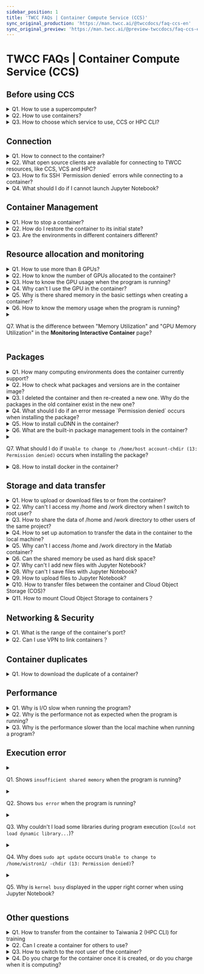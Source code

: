 ```yaml
---
sidebar_position: 1
title: 'TWCC FAQs | Container Compute Service (CCS)'
sync_original_production: 'https://man.twcc.ai/@twccdocs/faq-ccs-en' 
sync_original_preview: 'https://man.twcc.ai/@preview-twccdocs/faq-ccs-en'
---
```


# TWCC FAQs | Container Compute Service (CCS)


## Before using CCS

<details>

<summary> Q1. How to use a supercomputer?</summary>

TWCC has substantial HPC resources, and you can make use of through the following services:

1. Interactive Container: you can rapidly establish and deploy containers, refer to [<ins>this document</ins>](https://www.twcc.ai/doc?page=container) for more information.
2. High-performance Computing: you can use supercomputing resources through a command-line interface to perform high-performance parallel computing. For more information about connecting to HPC login nodes, refer to [<ins>this document</ins>](https://www.twcc.ai/doc?page=hpc_cli).

</details>

<details>

<summary> Q2. How to use containers? </summary>

You can use containers to train AI models and generate inference engines. The steps are as follows:

**Step 1.** Upload your model training code and data to HFS under `/home/account` or `/work/account` directory. For more details, refer to [<ins>Hyper File System</ins>](https://www.twcc.ai/doc?page=hfs).<br/>
**Step 2.** Create a container, connect to it ,and run the model training. For more information, refer to [<ins>Interactive Container</ins>](https://www.twcc.ai/doc?page=container).<br/>
**Step 3.** You can download required data after the training is completed. For more details, refer to [<ins>Hyper File System</ins>](https://www.twcc.ai/doc?page=hfs).<br/>
**Step 4.** You can generate an inference engine on a [<ins>CCS container</ins>](https://www.twcc.ai/doc?page=howto_ctn2) or on an [<ins>VCS Instance</ins>](https://www.twcc.ai/doc?page=vm).

</details>

<details>

<summary> Q3. How to choose which service to use, CCS or HPC CLI?</summary>

Both services can run on GPU containerized environments:
- If your computing process requires less than 8 GPUs, we recommend you choose CCS.
- If you want to deploy a multi-node, distributed high-performance parallel computing environment with more than 8 GPUs, we recommend you choose Taiwania 2 (HPC CLI).

</details>

<div style={{height:10+'px'}}></div>


## Connection

<details>

<summary> Q1. How to connect to the container?</summary>

To connect to your container using SSH or Jupyter Notebook, refer to [<ins>Connect container</ins>](https://man.twcc.ai/@twccdocs/doc-ccs-main-zh/%2F%40twccdocs%2Fguide-ccs-connect-zh) for more information.

</details>

<details>

<summary> Q2. What open source clients are available for connecting to TWCC resources, like CCS, VCS and HPC?</summary>

Third-party open source software such as MobaXterm, PuTTY and VSCode,etc.

</details>

<details>

<summary> Q3. How to fix SSH `Permission denied` errors while connecting to a container?</summary>

You might be entering the wrong password. Please re-enter or reset supercomputer password in Member Center, refer to [<ins>this document</ins>](https://man.twcc.ai/@twccdocs/doc-service-main-zh/https%3A%2F%2Fman.twcc.ai%2F%40twccdocs%2Fguide-service-hostname-pwd-otp-zh) for more information.

</details>

<details>

<summary> Q4. What should I do if I cannot launch Jupyter Notebook?</summary>

Please refer to the following 2 methods:

1. Perform the following operations to restore the container to its initial state:
   - **Step 1.** Clear or move the packages in the `/home/supercomputer account/.local/` directory. Refer to [<ins>suggested troubleshooting methods for abnormal program execution</ins>](https://man.twcc.ai/@twccdocs/doc-ccs-main-zh/https%3A%2F%2Fman.twcc.ai%2F%40twccdocs%2Fccs-intactv-howto-zh#%E7%A8%8B%E5%BC%8F%E5%9F%B7%E8%A1%8C%E7%95%B0%E5%B8%B8%E7%9A%84%E5%BB%BA%E8%AD%B0%E6%8E%92%E9%99%A4%E6%96%B9%E5%BC%8F) for more information.<br/>
   - **Step 2.** Enter the `/home/supercomputer account/.cache/` directory and clear the temporary files generated during the computing process.<br/>
   - **Step 3.** If you have installed Anaconda or Miniconda, please also remove or rename it.<br/>
   - **Step 4.** Re-create a new container. When selecting the image type, move the cursor to <i class="fa fa-info-circle" aria-hidden="true"></i>, and go to the NGC website to check image information. Select a suitable image to create a new container and launch the Jupyter Notebook.
2. Please check whether your organization’s firewall settings have blocked the port used by the container. The container port range is 50000 ~ 60000.

</details>

<div style={{height:10+'px'}}></div>


## Container Management

<details>

<summary> Q1. How to stop a container?</summary>

Currently CCS does not support container suspension. You can instead choose any of the following solutions to reduce costs:
1. You can make a duplicate of the container to keep the working environment, delete the container, and create a new container with the duplicate when you need to use the container.
2. Write scripts to automate computing and deletion tasks, refer to [<ins>this document</ins>](https://man.twcc.ai/@twccdocs/doc-ccs-main-zh/https%3A%2F%2Fman.twcc.ai%2F%40twccdocs%2Fhowto-cli-ccs-automate-compute-delete-with-twccli-zh) for more information.

</details>


<details>

<summary> Q2. How do I restore the container to its initial state?</summary>

You can perform the following operations to restore the container to its initial state:

**Step 1.** Clear or move the packages in the `/home/supercomputer account/.local/` directory. Refer to [<ins>suggested troubleshooting methods for abnormal program execution</ins>](https://man.twcc.ai/@twccdocs/doc-ccs-main-zh/https%3A%2F%2Fman.twcc.ai%2F%40twccdocs%2Fccs-intactv-howto-zh#%E7%A8%8B%E5%BC%8F%E5%9F%B7%E8%A1%8C%E7%95%B0%E5%B8%B8%E7%9A%84%E5%BB%BA%E8%AD%B0%E6%8E%92%E9%99%A4%E6%96%B9%E5%BC%8F) for more information.<br/>
**Step 2.** Enter the `/home/supercomputer account/.cache/` directory and clear the temporary files generated during the computing process.<br/>
**Step 3.** If you have installed Anaconda or Miniconda, please also remove or rename it.<br/>
**Step 4.** Re-create a new container. When selecting the image type, move the cursor to <i class="fa fa-info-circle" aria-hidden="true"></i>, and go to the NGC website to check image information. Select a suitable image to create a new container and launch the Jupyter Notebook.

</details>


<details>

<summary> Q3. Are the environments in different containers different?</summary>

All containers you create are mounted with the same storage space, [<ins>Hyoer File System (HFS) </ins>](https://www.twcc.ai/doc?page=hfs).
The life cycle of the HFS storage space follows the user's supercomputer account. Therefore, all containers created by one user are mounted with the same HFS storage space.

</details>

<div style={{height:10+'px'}}></div>


## Resource allocation and monitoring

<details>

<summary> Q1. How to use more than 8 GPUs?</summary>

Please use Taiwania 2 (HPC CLI) instead. For the usage, refer to the Horovod and Singularity manuals on the Internet or refer to the tutorial: [<ins>HowTo: High-performance Computing across nodes in containers-AI Benchmark</ins>](https://man.twcc.ai/@twccdocs/doc-twnia2-main-zh/https%3A%2F%2Fman.twcc.ai%2F%40twccdocs%2Fhowto-twnia2-run-parallel-job-container-zh) for more information.

</details>


<details>

<summary> Q2. How to know the number of GPUs allocated to the container?</summary>

You can query the numbers of GPU with the following 2 methods:
1. Execute the following commands at the terminal:`$ nvidia-smi` 
2. On the TWCC portal, go to the **Interactive Container Management** page and then the **Interactive Container Details page**. Then you can check the number of GPUs in the **Basic Configuration** field.


![](https://cos.twcc.ai/SYS-MANUAL/uploads/upload_82996a6bb06bbdaf57fba5254999b60d.png)

</details>

<details>

<summary> Q3. How to know the GPU usage when the program is running? </summary>

Please refer to the following steps:
**Step 1.** Execute the following commands at the terminal: `$ nvidia-smi`  <br/>
**Step 2.** Check the column of `GPU-Util`. If it is not 0%, it means in use, and 0% means not in use (as shown in the figure below).

![](https://cos.twcc.ai/SYS-MANUAL/uploads/upload_dbfac86546357537571cb99c4cceb37d.png)


</details>

<details>

<summary> Q4. Why can't I use the GPU in the container?</summary>

The following problems may cause the container's GPU to be unavailable:

1. The number of GPUs used by your program does not match the number created. Please make sure that the number of GPUs in the two places match.
2. The package compatibility issue. Please fix it with the following steps:
   - **Step 1.** Clear or move the packages in the `/home/supercomputer account/.local/` directory. Refer to [<ins>suggested troubleshooting methods for abnormal program execution</ins>](https://man.twcc.ai/@twccdocs/doc-ccs-main-zh/https%3A%2F%2Fman.twcc.ai%2F%40twccdocs%2Fccs-intactv-howto-zh#%E7%A8%8B%E5%BC%8F%E5%9F%B7%E8%A1%8C%E7%95%B0%E5%B8%B8%E7%9A%84%E5%BB%BA%E8%AD%B0%E6%8E%92%E9%99%A4%E6%96%B9%E5%BC%8F) for more information.<br/>
   - **Step 2.** Enter the `/home/supercomputer account/.cache/` directory and clear the temporary files generated during the computing process.<br/>
   - **Step 3.** If you have installed Anaconda or Miniconda, please also remove or rename it.<br/>
   - **Step 4.** Re-create a new container. When selecting the image type, move the cursor to <i class="fa fa-info-circle" aria-hidden="true"></i>, and go to the NGC website to check image information. Select a suitable image to create a new container and launch the Jupyter Notebook.

</details>

<details>

<summary> Q5. Why is there shared memory in the basic settings when creating a container? </summary>

Shared memory is the memory space used when using certain frameworks. For example, PyTorch, refer to [<ins>PyTorch document</ins>](https://pytorch.org/docs/stable/multiprocessing.html) for more information.

</details>

<details>

<summary> Q6. How to know the memory usage when the program is running?</summary>

You can check the memory usage on the portal or in the container:
1. On the **Monitoring Interactive Container** page of the portal, you can view the memory usage graph, refer to [<ins>Monitoring Interactive Container</ins>](https://man.twcc.ai/@twccdocs/doc-ccs-main-zh/%2F%40twccdocs%2Fguide-ccs-monitor-zh) document for more information.
2. Execute the command `top` or `free` in the container to check the memory usage.

</details>

<details>

<summary> 

Q7. What is the difference between "Memory Utilization" and "GPU Memory Utilization" in the **Monitoring Interactive Container** page?

</summary>

- **Memory Utilization**: The memory usage of the container allocated to you by the system, and its capacity is the specification you selected in the basic settings when you created the container.
- **GPU Memory Utilization**：The deployed container's GPU shows the memory usage on the core. The GPU of TWCC is NVIDIA V100. Refer to [<ins>NVIDIA Official website description</ins>](https://www.nvidia.com/content/dam/en-zz/zh_tw/Solutions/design-visualization/grid-vpc-vapps/volta-v100-datasheet-update-a4-636418-r4-tw.pdf) for more detailed information regarding GPU memory capacity.

</details>

<div style={{height:10+'px'}}></div>


## Packages

<details>

<summary> Q1. How many computing environments does the container currently support? </summary>

In TWCC's container service, 18 environments are provided for users to choose from, including:

* TensorFlow
* PyTorch
* CUDA
* MATLAB (BYOL)
* Caffe
* CNTK
* MXNet
* Caffe2
* TensorRT
* Triton Inference Server
* Theano
* Torch
* DIGITS
* NeMo
* RAPIDS
* Clara Train SDK
* Merlin Training
* Merlin Inference

</details>

<details>

<summary> Q2. How to check what packages and versions are in the container image?</summary>

You can use either of the two methods to refer to the packages and versions in the container image:
1. In the upper right corner on [<ins>NGC Website</ins>](https://docs.nvidia.com/deeplearning/frameworks/index.html), enter **TensorFlow release notes**, **PyTorch release notes**, etc., to search a framework's release note. Then, on the release notes page, select an image version to learn more about the packages in the image.
2. When you are creating a Interactive Container and choosing image file type, please move the mouse to <i class="fa fa-info-circle" aria-hidden="true"></i>, the prompt will display the NGC URL, and you may find related information in it.

</details>

<details>

<summary> Q3. I deleted the container and then re-created a new one. Why do the packages in the old container exist in the new one?</summary>

To provide computing convenience, TWCC mounts the Hyper File System (/home and /work directory, bound with your personal account) to all the containers you create by default, so that your data or packages can be used across containers. Therefore, deleting the container will not affect the packages and data installed in /home and /work directory.

</details>

<details>

<summary> Q4. What should I do if an error message `Permission denied` occurs when installing the package?</summary>

Take the following figure as an example. If the file pointed by `Permission denied` is not located under /home or /work directory, please refer to the Q3 in [<ins>Other questions</ins>](#Other-questions) and re-install the package after switching to the container root user.

![](https://i.imgur.com/oKeqxdV.png)

</details>

<details>

<summary> Q5. How to install cuDNN in the container?</summary>

CuDNN has been installed in the container environment. The detailed version information can be checked with the following three methods:
1. In the upper right corner on [<ins>NGC Website</ins>](https://docs.nvidia.com/deeplearning/frameworks/index.html), enter **TensorFlow release notes**, **PyTorch release notes**, etc., to search a framework's release note. Then, on the release notes page, select an image version to learn more about the packages in the image.
2. When you are creating a Interactive Container and choosing image file type, please move the mouse to <i class="fa fa-info-circle" aria-hidden="true"></i>, the prompt will display the NGC URL, and you may find related information in it.
3. Execute the `set | grep CUDNN` command after connecting to the container.

</details>

<details>

<summary> Q6. What are the built-in package management tools in the container? </summary>

You can use the built-in tools to manage your packages: `apt`, `apt-get`, and `pip`.

</details>

<details>

<summary> 

Q7. What should I do if `Unable to change to /home/host account-chdir (13: Permission denied)` occurs when installing the package?

</summary>

To ensure data security, the root user of the container cannot access your /home and /work directories. Please install with your supercomputer account and do not switch to the root user.

</details>

<details> 

<summary> Q8. How to install docker in the container?</summary>

TWCC containers do not provide OS-level permissions and therefore cannot be installed and used with docker services.

</details>

<div style={{height:10+'px'}}></div>



## Storage and data transfer

<details>

<summary> Q1. How to upload or download files to or from the container?</summary>

For uploading files to /home or /work of the container, or downloading files to your local machine, refer to [<ins>this document</ins>](https://www.twcc.ai/doc?page=hfs#%E4%BD%BF%E7%94%A8-SFTP--Filezilla-%E5%82%B3%E8%BC%B8%E6%AA%94%E6%A1%88) for more information.

</details>

<details>

<summary> Q2. Why can't I access my /home and /work directory when I switch to root user? </summary>

To ensure data security, the container's root user cannot access your directories, and only the user's account has permission to access them.

</details>

<details>

<summary> Q3. How to share the data of /home and /work directory to other users of the same project?</summary>

You can share container's data to other users using TWCC Cloud Object Storage (COS) with TWCC CLI. Refer to [<ins>this document</ins>](https://man.twcc.ai/@twccdocs/doc-cos-main-en/%2F%40twccdocs%2Fcos-overview-en) for more information.

</details>

<details>

<summary> Q4. How to set up automation to transfer the data in the container to the local machine?</summary>

You can use container's public ports to transfer data between your local machine. The available ports for the container are: 22, 80, and 443.


</details>

<details>

<summary> Q5. Why can't I access /home and /work directory in the Matlab container?</summary>

Since the current Matlab image has not been integrated with the Hyper File System (HFS), please execute the following commands in the terminal to access /home and /work directory: 

```
sudo su -
su [supercomputer account]
/opt/matlab/R2019b/bin/matlab
```

</details>

<details>

<summary> Q6. Can the shared memory be used as hard disk space?</summary>

If you select a container type with shared memory to create your container, you can use `/dev/shm` the shared memory space, as a hard disk to store your data.

<i class="fa fa-exclamation-triangle fa-20" aria-hidden="true"></i> <b>Important:</b>

* Since storing data in the shared memory will occupy the space, please consider the storage space required by your program before storing.
* The data stored here will disappear when the container is deleted. Move the data that need to be saved to `/home/supercomputer account` or `/work/supercomputer account` directories before deleting the container.

</details>

<details>

<summary> Q7. Why can't I add new files with Jupyter Notebook?</summary>

You cannot add new files because the Hyper File System's storage space is almost full. Please refer to [<ins>Hyper File System FAQ Q6</ins>](https://man.twcc.ai/@twccdocs/faq-en/https%3A%2F%2Fman.twcc.ai%2F%40twccdocs%2Ffaq-hfs-en) to check and free up your storage space, or purchase more storage space.
For more information about the storage pricing and purchasing, refer to the two paragraphs of "Check used capacity" and "Storage space management policy" at [<ins>Hyper File System</ins>](https://man.twcc.ai/@twccdocs/doc-hfs-main-en/%2F%40twccdocs%2Fhfs-overview-en).

</details>

<details>

<summary> Q8. Why can't I save files with Jupyter Notebook?</summary>

You cannot save files because the Hyper File System's storage space is almost full. Please refer to [<ins>Hyper File System FAQ Q6</ins>](https://man.twcc.ai/@twccdocs/faq-en/https%3A%2F%2Fman.twcc.ai%2F%40twccdocs%2Ffaq-hfs-en) to check and free up your storage space, or purchase more storage space.
For more information about the storage pricing and purchasing, refer to the two paragraphs of "Check used capacity" and "Storage space management policy" at [<ins>Hyper File System</ins>](https://man.twcc.ai/@twccdocs/doc-hfs-main-en/%2F%40twccdocs%2Fhfs-overview-en).


</details>

<details>

<summary> Q9. How to upload files to Jupyter Notebook?</summary>

The storage space you access from Jupyter Notebook is the Hyper File System (HFS). For uploading your file, refer to [<ins>this document</ins>](https://www.twcc.ai/doc?page=hfs#%E4%BD%BF%E7%94%A8-SFTP--Filezilla-%E5%82%B3%E8%BC%B8%E6%AA%94%E6%A1%88) for more information.

</details>

<details>

<summary> Q10. How to transfer files between the container and Cloud Object Storage (COS)?</summary>

1. Please install [<ins> TWCC CLI</ins>](https://man.twcc.ai/@twccdocs/doc-cli-main-zh/https%3A%2F%2Fman.twcc.ai%2F%40twccdocs%2Fguide-cli-install-linux-zh) in your container.
2. For using TWCC CLI to transfer files between the container and Cloud Object Storage (COS), refer to [<ins>this file</ins>](https://man.twcc.ai/@twccdocs/doc-cli-main-zh/https%3A%2F%2Fman.twcc.ai%2F%40twccdocs%2Fguide-cli-cos-zh) for more information.

</details>

<details>

<summary> Q11. How to mount Cloud Object Storage to containers？ </summary>

The storage system used by TWCC containers is Hyper File System (HFS), which currently does not support hooking up Cloud Object Storage (COS) directly to the containers.

If you only need to transfer files with Cloud Object Storage (COS), please refer to Q10.

</details>

<div style={{height:10+'px'}}></div>


## Networking & Security

<details>

<summary> Q1. What is the range of the container's port?</summary>

The port numbers of containers range from 50000 to 60000.

</details>

<details>

<summary> Q2. Can I use VPN to link containers？</summary>

Currently TWCC containers do not support the deployment of VPN services (e.g. OpenVPN). The default open outbound ports for VPN services are different from those supported by TWCC containers, which use Port-Forwarding and outbound ports are randomly assigned and cannot be assigned corresponding port numbers.

</details>

<div style={{height:10+'px'}}></div>


## Container duplicates

<details>

<summary> Q1. How to download the duplicate of a container?</summary>

Currently the system does not support this feature.

</details>

<div style={{height:10+'px'}}></div>



## Performance

<details>

<summary> Q1. Why is I/O slow when running the program?</summary>

It might be a dataset problem or the node where the container is located is busy:
1. If your dataset consists of many small files and occupies a lot of space, we recommend that you gather small files into large files to reduce I/O pressure.
2. Make a duplicate of the container, and then use the duplicate to create a new container. If we have sufficient capacity, the container can be created on a less busy node.

</details>

<details>

<summary> Q2. Why is the performance not as expected when the program is running?</summary>

Follow the steps below to troubleshoot package compatibility issues: <br/>
**Step 1.** Clear or move the packages in the `/home/supercomputer account/.local/` directory. Refer to [<ins>suggested troubleshooting methods for abnormal program execution</ins>](https://man.twcc.ai/@twccdocs/doc-ccs-main-zh/https%3A%2F%2Fman.twcc.ai%2F%40twccdocs%2Fccs-intactv-howto-zh#%E7%A8%8B%E5%BC%8F%E5%9F%B7%E8%A1%8C%E7%95%B0%E5%B8%B8%E7%9A%84%E5%BB%BA%E8%AD%B0%E6%8E%92%E9%99%A4%E6%96%B9%E5%BC%8F) for more information.<br/>
**Step 2.** Enter the `/home/supercomputer account/.cache/` directory and clear the temporary files generated during the computing process.<br/>
**Step 3.** If you have installed Anaconda or Miniconda, please also remove or rename it.<br/>
**Step 4.** Re-create a new container. When selecting the image type, move the cursor to <i class="fa fa-info-circle" aria-hidden="true"></i>, and go to the NGC website to check image information. Select a suitable image to create a new container and launch the Jupyter Notebook.

</details>

<details>

<summary> Q3. Why is the performance slower than the local machine when running a program?</summary>

For ways to improve performance, please refer to the following:

1. Troubleshoot package compatibility issues
   - **Step 1.** Clear or move the packages in the `/home/supercomputer account/.local/` directory. Refer to [<ins>suggested troubleshooting methods for abnormal program execution</ins>](https://man.twcc.ai/@twccdocs/doc-ccs-main-zh/https%3A%2F%2Fman.twcc.ai%2F%40twccdocs%2Fccs-intactv-howto-zh#%E7%A8%8B%E5%BC%8F%E5%9F%B7%E8%A1%8C%E7%95%B0%E5%B8%B8%E7%9A%84%E5%BB%BA%E8%AD%B0%E6%8E%92%E9%99%A4%E6%96%B9%E5%BC%8F) for more information.<br/>
   - **Step 2.** Enter the `/home/supercomputer account/.cache/` directory and clear the temporary files generated during the computing process.<br/>
   - **Step 3.** If you have installed Anaconda or Miniconda, please also remove or rename it.<br/>
   - **Step 4.** Re-create a new container. When selecting the image type, move the cursor to <i class="fa fa-info-circle" aria-hidden="true"></i>, and go to the NGC website to check image information. Select a suitable image to create a new container and launch the Jupyter Notebook.
2. If your dataset consists of many small files and occupies a lot of space, we recommend that you gather small files into large files to reduce I/O pressure.
3. Make a duplicate of the container, and then use the duplicate to create a new container. If there is still room for the overall system load, the container can be arranged on a less busy node.

</details>

<div style={{height:10+'px'}}></div>


## Execution error

<details>

<summary> 

Q1. Shows `insufficient shared memory` when the program is running? 

</summary>

1. If it is a PyTorch container environment, please set the num workers of Dataloader to 0.
2. Or create a new container and choose a specification with shared memory.

</details>

<details>

<summary>

Q2. Shows `bus error` when the program is running? 
 
</summary>

Follow the steps below to troubleshoot package compatibility issues: <br/>
**Step 1.** Clear or move the packages in the `/home/supercomputer account/.local/` directory. Refer to [<ins>suggested troubleshooting methods for abnormal program execution</ins>](https://man.twcc.ai/@twccdocs/doc-ccs-main-zh/https%3A%2F%2Fman.twcc.ai%2F%40twccdocs%2Fccs-intactv-howto-zh#%E7%A8%8B%E5%BC%8F%E5%9F%B7%E8%A1%8C%E7%95%B0%E5%B8%B8%E7%9A%84%E5%BB%BA%E8%AD%B0%E6%8E%92%E9%99%A4%E6%96%B9%E5%BC%8F) for more information.<br/>
**Step 2.** Enter the `/home/supercomputer account/.cache/` directory and clear the temporary files generated during the computing process.<br/>
**Step 3.** If you have installed Anaconda or Miniconda, please also remove or rename it.<br/>
**Step 4.** Re-create a new container. When selecting the image type, move the cursor to <i class="fa fa-info-circle" aria-hidden="true"></i>, and go to the NGC website to check image information. Select a suitable image to create a new container and launch the Jupyter Notebook.

</details>

<details>

<summary>

Q3. Why couldn't I load some libraries during program execution (`Could not load dynamic library...`)?
 
</summary>

This might because the library version called in the program does not match the version in the container. Please execute the following command to get the library version in the environment, and then modify the library version your program calls: `sudo find / -name [library name]`

</details>

<details>

<summary> 

Q4. Why does `sudo apt update` occurs `Unable to change to /home/wistron1/ -chdir (13: Permission denied)`?

</summary>

Please switch to root user and execute `apt update`.

</details>

<details>

<summary> 

Q5. Why is `kernel busy` displayed in the upper right corner when using Jupyter Notebook?

</summary>

Please follow the procedure below to resolve package compatibility issues:<br/>
**Step 1.** Clear or move the packages in the `/home/supercomputer account/.local/` directory. Refer to [<ins>suggested troubleshooting methods for abnormal program execution</ins>](https://man.twcc.ai/@twccdocs/doc-ccs-main-zh/https%3A%2F%2Fman.twcc.ai%2F%40twccdocs%2Fccs-intactv-howto-zh#%E7%A8%8B%E5%BC%8F%E5%9F%B7%E8%A1%8C%E7%95%B0%E5%B8%B8%E7%9A%84%E5%BB%BA%E8%AD%B0%E6%8E%92%E9%99%A4%E6%96%B9%E5%BC%8F) for more information.<br/>
**Step 2.** Enter the `/home/supercomputer account/.cache/` directory and clear the temporary files generated during the computing process.<br/>
**Step 3.** If you have installed Anaconda or Miniconda, please also remove or rename it.<br/>
**Step 4.** Re-create a new container. When selecting the image type, move the cursor to <i class="fa fa-info-circle" aria-hidden="true"></i>, and go to the NGC website to check image information. Select a suitable image to create a new container and launch the Jupyter Notebook.
</details>

<div style={{height:10+'px'}}></div>


## Other questions

<details>

<summary> Q1. How to transfer from the container to Taiwania 2 (HPC CLI) for training</summary>

You can refer to the instructions for use of Conda and Singularity on the Internet, or refer to the following tutorial:
- [HowTo: Create TWNIA2 containers](https://man.twcc.ai/@twccdocs/doc-twnia2-main-en/https%3A%2F%2Fman.twcc.ai%2F%40twccdocs%2Fhowto-twnia2-create-sglrt-container-en)
- [HowTo: Use Conda to manage the packages and execute jobs](https://man.twcc.ai/@twccdocs/doc-twnia2-main-en/https%3A%2F%2Fman.twcc.ai%2F%40twccdocs%2Fhowto-twnia2-conda-manage-packages-submit-job-en)

</details>

<details>

<summary> Q2. Can I create a container for others to use?</summary>

When creating a container for others to use, you need to consider the following points:

* Your supercomputer password must be provided to others to connect to the container.
* /home and /work directory are your personal HFS storage space. The data and files might lost or damaged when used by others. Even if you open a new container, these changes cannot be restored.
* There will be data security risks when sharing computing resources. Please consider carefully.

Therefore, in addition to creating containers for others, you can add others to the project on the [<ins>Member Center <i class="fa fa-question-circle fa-question-circle-for-service" aria-hidden="true"></i></ins>](https://man.twcc.ai/@twccdocs/doc-service-main-zh/https%3A%2F%2Fman.twcc.ai%2F%40twsdocs%2Fhowto-service-access-service-zh) so that the user can create containers on his own.

</details>


<details>

<summary> Q3. How to switch to the root user of the container? </summary>

Execute the following command to switch to root user:

```
sudo su
or
sudo -i
```    

</details>

<details>

<summary> Q4. Do you charge for the container once it is created, or do you charge when it is computing?</summary>

Once a container is created, it occupies compute resources. Therefore, the container will continue to be billed before you delete it.

</details>